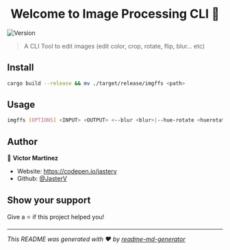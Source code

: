 <h1 align="center">Welcome to Image Processing CLI 👋</h1>
<p>
  <img alt="Version" src="https://img.shields.io/badge/version-0.3-blue.svg?cacheSeconds=2592000" />
</p>

> A CLI Tool to edit images (edit color, crop, rotate, flip, blur... etc)

## Install

```sh
cargo build --release && mv ./target/release/imgffs <path> 
```

## Usage

```sh
imgffs [OPTIONS] <INPUT> <OUTPUT> <--blur <blur>|--hue-rotate <huerotate>|--brighten <brighten>|--contrast <contrast>|--crop <x> <y> <width> <height>|--rotate <rotate>|--grayscale|--invert|--flipv|--fliph>
```

## Author

👤 **Victor Martinez**

* Website: https://codepen.io/jasterv
* Github: [@JasterV](https://github.com/JasterV)

## Show your support

Give a ⭐️ if this project helped you!

***
_This README was generated with ❤️ by [readme-md-generator](https://github.com/kefranabg/readme-md-generator)_